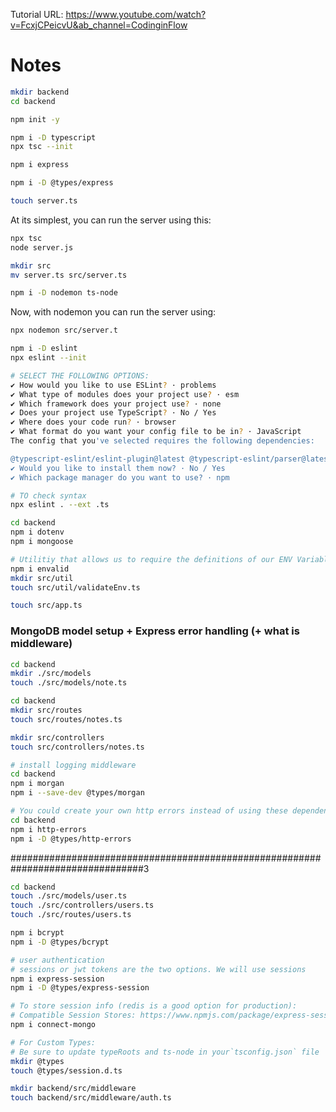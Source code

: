 Tutorial URL: https://www.youtube.com/watch?v=FcxjCPeicvU&ab_channel=CodinginFlow

# Notes

```bash
mkdir backend
cd backend

npm init -y

npm i -D typescript
npx tsc --init

npm i express

npm i -D @types/express

touch server.ts
```

At its simplest, you can run the server using this:

```bash
npx tsc
node server.js
```

```bash
mkdir src
mv server.ts src/server.ts
```

```bash
npm i -D nodemon ts-node
```

Now, with nodemon you can run the server using:

```bash
npx nodemon src/server.t
```

```bash
npm i -D eslint
npx eslint --init

# SELECT THE FOLLOWING OPTIONS:
✔ How would you like to use ESLint? · problems
✔ What type of modules does your project use? · esm
✔ Which framework does your project use? · none
✔ Does your project use TypeScript? · No / Yes
✔ Where does your code run? · browser
✔ What format do you want your config file to be in? · JavaScript
The config that you've selected requires the following dependencies:

@typescript-eslint/eslint-plugin@latest @typescript-eslint/parser@latest
✔ Would you like to install them now? · No / Yes
✔ Which package manager do you want to use? · npm
```

```bash
# TO check syntax
npx eslint . --ext .ts
```

```bash
cd backend
npm i dotenv
npm i mongoose
```

```bash
# Utilitiy that allows us to require the definitions of our ENV Variables
npm i envalid
mkdir src/util
touch src/util/validateEnv.ts
```

```bash
touch src/app.ts
```

### MongoDB model setup + Express error handling (+ what is middleware)

```bash
cd backend
mkdir ./src/models
touch ./src/models/note.ts
```

```bash
cd backend
mkdir src/routes
touch src/routes/notes.ts

mkdir src/controllers
touch src/controllers/notes.ts
```

```bash
# install logging middleware
cd backend
npm i morgan
npm i --save-dev @types/morgan
```

```bash
# You could create your own http errors instead of using these dependencies if you wanted to
cd backend
npm i http-errors
npm i -D @types/http-errors

```

################################################################################3

```bash
cd backend
touch ./src/models/user.ts
touch ./src/controllers/users.ts
touch ./src/routes/users.ts
```

```bash
npm i bcrypt
npm i -D @types/bcrypt

# user authentication
# sessions or jwt tokens are the two options. We will use sessions
npm i express-session
npm i -D @types/express-session

# To store session info (redis is a good option for production):
# Compatible Session Stores: https://www.npmjs.com/package/express-session
npm i connect-mongo

# For Custom Types:
# Be sure to update typeRoots and ts-node in your`tsconfig.json` file
mkdir @types
touch @types/session.d.ts
```

```bash
mkdir backend/src/middleware
touch backend/src/middleware/auth.ts
```
